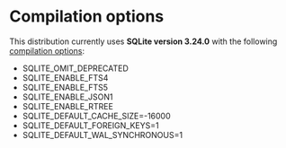 # Compilation options

This distribution currently uses **SQLite version 3.24.0** with the following [compilation options]:

- SQLITE_OMIT_DEPRECATED
- SQLITE_ENABLE_FTS4
- SQLITE_ENABLE_FTS5
- SQLITE_ENABLE_JSON1
- SQLITE_ENABLE_RTREE
- SQLITE_DEFAULT_CACHE_SIZE=-16000
- SQLITE_DEFAULT_FOREIGN_KEYS=1
- SQLITE_DEFAULT_WAL_SYNCHRONOUS=1

[compilation options]: https://www.sqlite.org/compile.html
